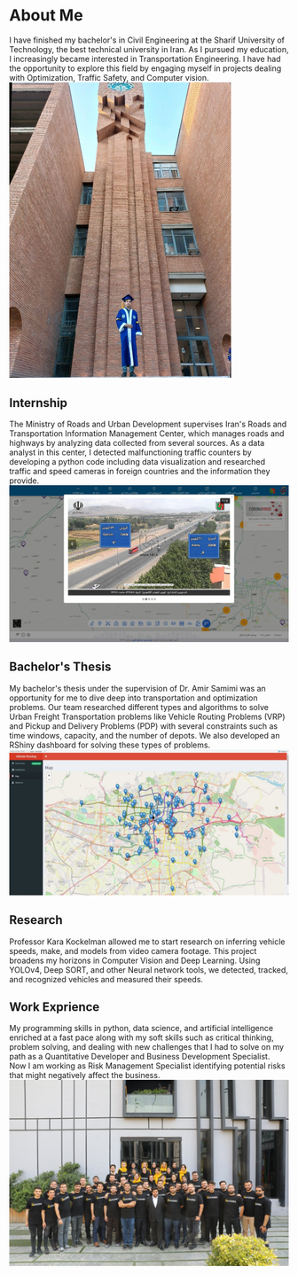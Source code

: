 # About Me
I have finished my bachelor's in Civil Engineering at the Sharif University of Technology, the best technical university in Iran. As I pursued my education, I increasingly became interested in Transportation Engineering. I have had the opportunity to explore this field by engaging myself in projects dealing with Optimization, Traffic Safety, and Computer vision.
</br>
<img src="graduation.jfif" width="400" >

## Internship
The Ministry of Roads and Urban Development supervises Iran's Roads and Transportation Information Management Center, which manages roads and highways by analyzing data collected from several sources. As a data analyst in this center, I detected malfunctioning traffic counters by developing a python code including data visualization and researched traffic and speed cameras in foreign countries and the information they provide.
![internship](internship.png "Internship")

## Bachelor's Thesis
My bachelor's thesis under the supervision of Dr. Amir Samimi was an opportunity for me to dive deep into transportation and optimization problems. Our team researched different types and algorithms to solve Urban Freight Transportation problems like Vehicle Routing Problems (VRP) and Pickup and Delivery Problems (PDP) with several constraints such as time windows, capacity, and the number of depots. We also developed an RShiny dashboard for solving these types of problems.
![Bachelor Thesis](BachelorThesis.jpg "Bachelor Thesis")

## Research
Professor Kara Kockelman allowed me to start research on inferring vehicle speeds, make, and models from video camera footage. This project broadens my horizons in Computer Vision and Deep Learning. Using YOLOv4, Deep SORT, and other Neural network tools, we detected, tracked, and recognized vehicles and measured their speeds.

## Work Exprience
My programming skills in python, data science, and artificial intelligence enriched at a fast pace along with my soft skills such as critical thinking, problem solving, and dealing with new challenges that I had to solve on my path as a Quantitative Developer and Business Development Specialist. Now I am working as Risk Management Specialist identifying potential risks that might negatively affect the business. 
![ramzinex](ramzinex.jpg "Ramzinex")
